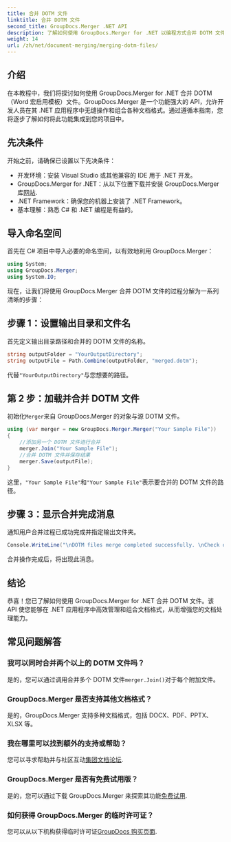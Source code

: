 ```yaml
---
title: 合并 DOTM 文件
linktitle: 合并 DOTM 文件
second_title: GroupDocs.Merger .NET API
description: 了解如何使用 GroupDocs.Merger for .NET 以编程方式合并 DOTM 文件。本综合指南为开发人员提供了分步说明。
weight: 14
url: /zh/net/document-merging/merging-dotm-files/
---
```

## 介绍
在本教程中，我们将探讨如何使用 GroupDocs.Merger for .NET 合并 DOTM（Word 宏启用模板）文件。GroupDocs.Merger 是一个功能强大的 API，允许开发人员在其 .NET 应用程序中无缝操作和组合各种文档格式。通过遵循本指南，您将逐步了解如何将此功能集成到您的项目中。
## 先决条件
开始之前，请确保已设置以下先决条件：
- 开发环境：安装 Visual Studio 或其他兼容的 IDE 用于 .NET 开发。
-  GroupDocs.Merger for .NET：从以下位置下载并安装 GroupDocs.Merger 库[网站](https://releases.groupdocs.com/merger/net/).
- .NET Framework：确保您的机器上安装了 .NET Framework。
- 基本理解：熟悉 C# 和 .NET 编程是有益的。

## 导入命名空间
首先在 C# 项目中导入必要的命名空间，以有效地利用 GroupDocs.Merger：
```csharp
using System; 
using GroupDocs.Merger;
using System.IO;
```

现在，让我们将使用 GroupDocs.Merger 合并 DOTM 文件的过程分解为一系列清晰的步骤：
## 步骤 1：设置输出目录和文件名
首先定义输出目录路径和合并的 DOTM 文件的名称。
```csharp
string outputFolder = "YourOutputDirectory";
string outputFile = Path.Combine(outputFolder, "merged.dotm");
```
代替`"YourOutputDirectory"`与您想要的路径。
## 第 2 步：加载并合并 DOTM 文件
初始化`Merger`来自 GroupDocs.Merger 的对象与源 DOTM 文件。
```csharp
using (var merger = new GroupDocs.Merger.Merger("Your Sample File"))
{
    //添加另一个 DOTM 文件进行合并
    merger.Join("Your Sample File");
    //合并 DOTM 文件并保存结果
    merger.Save(outputFile);
}
```
这里，`"Your Sample File"`和`"Your Sample File"`表示要合并的 DOTM 文件的路径。
## 步骤 3：显示合并完成消息
通知用户合并过程已成功完成并指定输出文件夹。
```csharp
Console.WriteLine("\nDOTM files merge completed successfully. \nCheck output in {0}", outputFolder);
```
合并操作完成后，将出现此消息。

## 结论
恭喜！您已了解如何使用 GroupDocs.Merger for .NET 合并 DOTM 文件。该 API 使您能够在 .NET 应用程序中高效管理和组合文档格式，从而增强您的文档处理能力。

## 常见问题解答
### 我可以同时合并两个以上的 DOTM 文件吗？
是的，您可以通过调用合并多个 DOTM 文件`merger.Join()`对于每个附加文件。
### GroupDocs.Merger 是否支持其他文档格式？
是的，GroupDocs.Merger 支持多种文档格式，包括 DOCX、PDF、PPTX、XLSX 等。
### 我在哪里可以找到额外的支持或帮助？
您可以寻求帮助并与社区互动[集团文档论坛](https://forum.groupdocs.com/c/merger/32).
### GroupDocs.Merger 是否有免费试用版？
是的，您可以通过下载 GroupDocs.Merger 来探索其功能[免费试用](https://releases.groupdocs.com/).
### 如何获得 GroupDocs.Merger 的临时许可证？
您可以从以下机构获得临时许可证[GroupDocs 购买页面](https://purchase.groupdocs.com/temporary-license/).